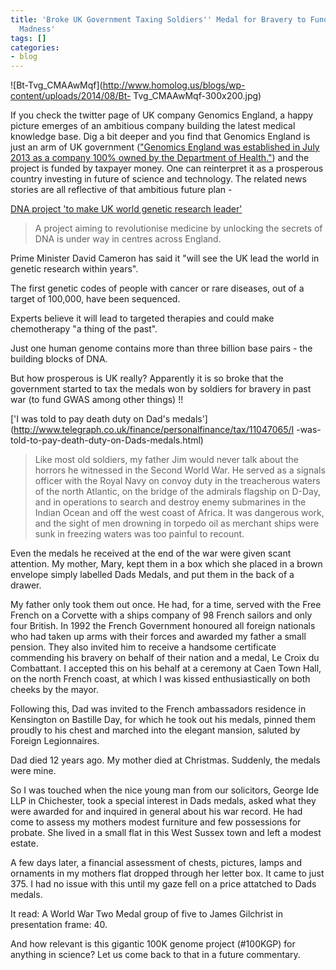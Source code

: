 ```yaml
---
title: 'Broke UK Government Taxing Soldiers'' Medal for Bravery to Fund #100KGP GWAS
  Madness'
tags: []
categories:
- blog
---
```

![Bt-Tvg_CMAAwMqf](http://www.homolog.us/blogs/wp-content/uploads/2014/08/Bt-
Tvg_CMAAwMqf-300x200.jpg)
<!--more-->

If you check the twitter page of UK company Genomics England, a happy picture
emerges of an ambitious company building the latest medical knowledge base.
Dig a bit deeper and you find that Genomics England is just an arm of UK
government (["Genomics England was established in July 2013 as a company 100%
owned by the Department of
Health."](http://en.wikipedia.org/wiki/Genomics_England)) and the project is
funded by taxpayer money. One can reinterpret it as a prosperous country
investing in future of science and technology. The related news stories are
all reflective of that ambitious future plan -

[DNA project 'to make UK world genetic research
leader'](http://www.bbc.com/news/health-28488313)

> A project aiming to revolutionise medicine by unlocking the secrets of DNA
is under way in centres across England.

Prime Minister David Cameron has said it "will see the UK lead the world in
genetic research within years".

The first genetic codes of people with cancer or rare diseases, out of a
target of 100,000, have been sequenced.

Experts believe it will lead to targeted therapies and could make chemotherapy
"a thing of the past".

Just one human genome contains more than three billion base pairs - the
building blocks of DNA.

But how prosperous is UK really? Apparently it is so broke that the government
started to tax the medals won by soldiers for bravery in past war (to fund
GWAS among other things) !!

['I was told to pay death duty on Dad's
medals'](http://www.telegraph.co.uk/finance/personalfinance/tax/11047065/I
-was-told-to-pay-death-duty-on-Dads-medals.html)

> Like most old soldiers, my father Jim would never talk about the horrors he
witnessed in the Second World War. He served as a signals officer with the
Royal Navy on convoy duty in the treacherous waters of the north Atlantic, on
the bridge of the admirals flagship on D-Day, and in operations to search and
destroy enemy submarines in the Indian Ocean and off the west coast of Africa.
It was dangerous work, and the sight of men drowning in torpedo oil as
merchant ships were sunk in freezing waters was too painful to recount.

Even the medals he received at the end of the war were given scant attention.
My mother, Mary, kept them in a box which she placed in a brown envelope
simply labelled Dads Medals, and put them in the back of a drawer.

My father only took them out once. He had, for a time, served with the Free
French on a Corvette with a ships company of 98 French sailors and only four
British. In 1992 the French Government honoured all foreign nationals who had
taken up arms with their forces and awarded my father a small pension. They
also invited him to receive a handsome certificate commending his bravery on
behalf of their nation and a medal, Le Croix du Combattant. I accepted this on
his behalf at a ceremony at Caen Town Hall, on the north French coast, at
which I was kissed enthusiastically on both cheeks by the mayor.

Following this, Dad was invited to the French ambassadors residence in
Kensington on Bastille Day, for which he took out his medals, pinned them
proudly to his chest and marched into the elegant mansion, saluted by Foreign
Legionnaires.

Dad died 12 years ago. My mother died at Christmas. Suddenly, the medals were
mine.

So I was touched when the nice young man from our solicitors, George Ide LLP
in Chichester, took a special interest in Dads medals, asked what they were
awarded for and inquired in general about his war record. He had come to
assess my mothers modest furniture and few possessions for probate. She lived
in a small flat in this West Sussex town and left a modest estate.

A few days later, a financial assessment of chests, pictures, lamps and
ornaments in my mothers flat dropped through her letter box. It came to just
375. I had no issue with this until my gaze fell on a price attatched to Dads
medals.

It read: A World War Two Medal group of five to James Gilchrist in
presentation frame: 40.

And how relevant is this gigantic 100K genome project (#100KGP) for anything
in science? Let us come back to that in a future commentary.

